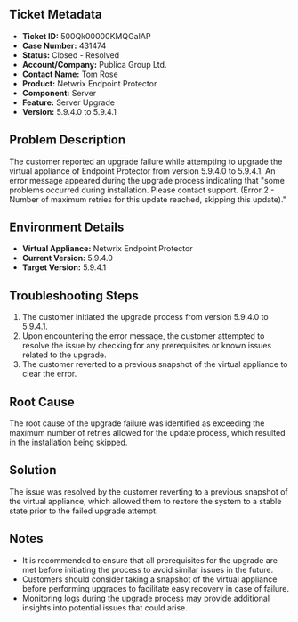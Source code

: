 ## Ticket Metadata
- **Ticket ID:** 500Qk00000KMQGaIAP
- **Case Number:** 431474
- **Status:** Closed - Resolved
- **Account/Company:** Publica Group Ltd.
- **Contact Name:** Tom Rose
- **Product:** Netwrix Endpoint Protector
- **Component:** Server
- **Feature:** Server Upgrade
- **Version:** 5.9.4.0 to 5.9.4.1

## Problem Description
The customer reported an upgrade failure while attempting to upgrade the virtual appliance of Endpoint Protector from version 5.9.4.0 to 5.9.4.1. An error message appeared during the upgrade process indicating that "some problems occurred during installation. Please contact support. (Error 2 - Number of maximum retries for this update reached, skipping this update)."

## Environment Details
- **Virtual Appliance:** Netwrix Endpoint Protector
- **Current Version:** 5.9.4.0
- **Target Version:** 5.9.4.1

## Troubleshooting Steps
1. The customer initiated the upgrade process from version 5.9.4.0 to 5.9.4.1.
2. Upon encountering the error message, the customer attempted to resolve the issue by checking for any prerequisites or known issues related to the upgrade.
3. The customer reverted to a previous snapshot of the virtual appliance to clear the error.

## Root Cause
The root cause of the upgrade failure was identified as exceeding the maximum number of retries allowed for the update process, which resulted in the installation being skipped.

## Solution
The issue was resolved by the customer reverting to a previous snapshot of the virtual appliance, which allowed them to restore the system to a stable state prior to the failed upgrade attempt.

## Notes
- It is recommended to ensure that all prerequisites for the upgrade are met before initiating the process to avoid similar issues in the future.
- Customers should consider taking a snapshot of the virtual appliance before performing upgrades to facilitate easy recovery in case of failure.
- Monitoring logs during the upgrade process may provide additional insights into potential issues that could arise.